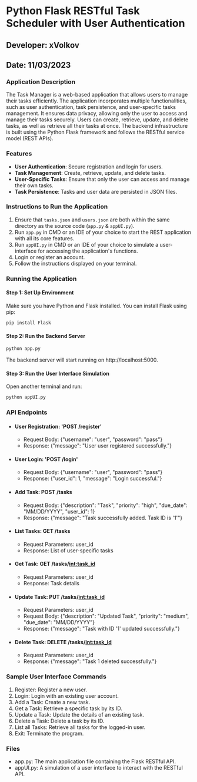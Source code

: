 # Python Flask RESTful Task Scheduler with User Authentication

## Developer: xVolkov
## Date: 11/03/2023

### Application Description

The Task Manager is a web-based application that allows users to manage their tasks efficiently. The application incorporates multiple functionalities, such as user authentication, task persistence, and user-specific tasks management. It ensures data privacy, allowing only the user to access and manage their tasks securely. Users can create, retrieve, update, and delete tasks, as well as retrieve all their tasks at once. The backend infrastructure is built using the Python Flask framework and follows the RESTful service model (REST APIs).

### Features

- **User Authentication**: Secure registration and login for users.
- **Task Management**: Create, retrieve, update, and delete tasks.
- **User-Specific Tasks**: Ensure that only the user can access and manage their own tasks.
- **Task Persistence**: Tasks and user data are persisted in JSON files.

### Instructions to Run the Application

1. Ensure that `tasks.json` and `users.json` are both within the same directory as the source code (`app.py` & `appUI.py`).
2. Run `app.py` in CMD or an IDE of your choice to start the REST application with all its core features.
3. Run `appUI.py` in CMD or an IDE of your choice to simulate a user-interface for accessing the application's functions.
4. Login or register an account.
5. Follow the instructions displayed on your terminal.

### Running the Application

#### Step 1: Set Up Environment
Make sure you have Python and Flask installed. You can install Flask using pip:
```sh
pip install Flask
```

#### Step 2: Run the Backend Server
```sh
python app.py
```
The backend server will start running on http://localhost:5000.

#### Step 3: Run the User Interface Simulation
Open another terminal and run:
```sh
python appUI.py
```

### API Endpoints
- #### User Registration: 'POST /register'
  - Request Body: {"username": "user", "password": "pass"}
  - Response: {"message": "User user registered successfully."}
- #### User Login: 'POST /login'
  - Request Body: {"username": "user", "password": "pass"}
  - Response: {"user_id": 1, "message": "Login successful."}
- #### Add Task: POST /tasks
  - Request Body: {"description": "Task", "priority": "high", "due_date": "MM/DD/YYYY", "user_id": 1}
  - Response: {"message": "Task successfully added. Task ID is '1'"}
- #### List Tasks: GET /tasks
  - Request Parameters: user_id
  - Response: List of user-specific tasks
- #### Get Task: GET /tasks/<int:task_id>
  - Request Parameters: user_id
  - Response: Task details
- #### Update Task: PUT /tasks/<int:task_id>
  - Request Parameters: user_id
  - Request Body: {"description": "Updated Task", "priority": "medium", "due_date": "MM/DD/YYYY"}
  - Response: {"message": "Task with ID '1' updated successfully."}
- #### Delete Task: DELETE /tasks/<int:task_id>
  - Request Parameters: user_id
  - Response: {"message": "Task 1 deleted successfully."}

### Sample User Interface Commands
1. Register: Register a new user.
2. Login: Login with an existing user account.
3. Add a Task: Create a new task.
4. Get a Task: Retrieve a specific task by its ID.
5. Update a Task: Update the details of an existing task.
6. Delete a Task: Delete a task by its ID.
7. List all Tasks: Retrieve all tasks for the logged-in user.
8. Exit: Terminate the program.

### Files
* app.py: The main application file containing the Flask RESTful API.
* appUI.py: A simulation of a user interface to interact with the RESTful API.
